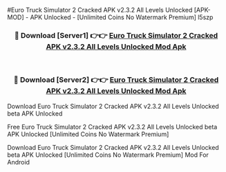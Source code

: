 #Euro Truck Simulator 2 Cracked APK v2.3.2 All Levels Unlocked [APK-MOD] - APK Unlocked - [Unlimited Coins No Watermark Premium] l5szp



<div align="center">

<h3>🔴 Download [Server1] 👉👉 <a href="https://momento.my/?title=Euro_Truck_Simulator_2_Cracked_APK_v2.3.2_All_Levels_Unlocked">Euro Truck Simulator 2 Cracked APK v2.3.2 All Levels Unlocked Mod Apk</a></h3><br>

<h3>🔴 Download [Server2] 👉👉 <a href="https://momento.my/?title=Euro_Truck_Simulator_2_Cracked_APK_v2.3.2_All_Levels_Unlocked">Euro Truck Simulator 2 Cracked APK v2.3.2 All Levels Unlocked Mod Apk</a></h3>
</div>



Download Euro Truck Simulator 2 Cracked APK v2.3.2 All Levels Unlocked beta APK Unlocked

Free Euro Truck Simulator 2 Cracked APK v2.3.2 All Levels Unlocked beta APK Unlocked [Unlimited Coins No Watermark Premium]

Download Euro Truck Simulator 2 Cracked APK v2.3.2 All Levels Unlocked beta APK Unlocked [Unlimited Coins No Watermark Premium] Mod For Android
